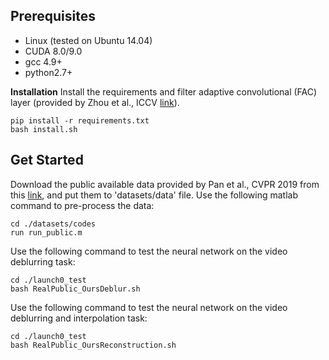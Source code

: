 ## Prerequisites

- Linux (tested on Ubuntu 14.04)
- CUDA 8.0/9.0
- gcc 4.9+
- python2.7+

**Installation**
Install the requirements and filter adaptive convolutional (FAC) layer (provided by Zhou et al., ICCV [link](https://github.com/sczhou/STFAN)).

```
pip install -r requirements.txt
bash install.sh
```

## Get Started

Download the public available data provided by Pan et al., CVPR 2019 from this [link](https://drive.google.com/file/d/1s-PR7GxpCAIB20hu7F3BlbXdUi4c9UAo/view), and put them to 'datasets/data' file. Use the following matlab command to pre-process the data:

```
cd ./datasets/codes
run run_public.m
```

Use the following command to test the neural network on the video deblurring task:

```
cd ./launch0_test
bash RealPublic_OursDeblur.sh
```

Use the following command to test the neural network on the video deblurring and interpolation task:

```
cd ./launch0_test
bash RealPublic_OursReconstruction.sh
```

